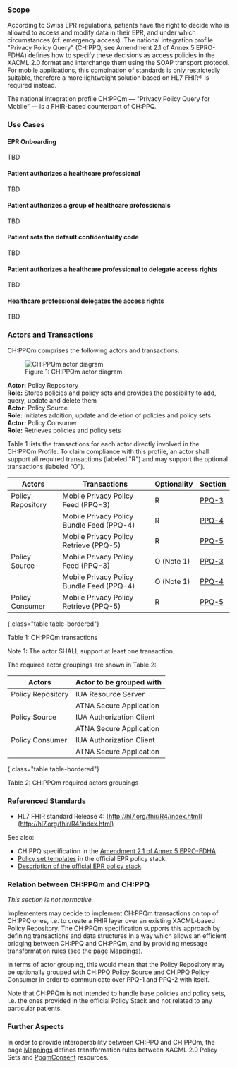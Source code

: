### Scope
According to Swiss EPR regulations, patients have the right to decide who is allowed to access and modify data in 
their EPR, and under which circumstances (cf. emergency access). The national integration profile "Privacy Policy 
Query" (CH:PPQ, see Amendment 2.1 of Annex 5 EPRO-FDHA) defines how to specify these decisions as access policies in 
the XACML 2.0 format and interchange them using the SOAP transport protocol. For mobile applications, this 
combination of standards is only restrictedly suitable, therefore a more lightweight solution based on HL7 FHIR® is 
required instead. 

The national integration profile CH:PPQm — "Privacy Policy Query for Mobile" — is a FHIR-based counterpart of CH:PPQ.

### Use Cases 

#### EPR Onboarding
TBD

#### Patient authorizes a healthcare professional 
TBD

#### Patient authorizes a group of healthcare professionals
TBD 

#### Patient sets the default confidentiality code 
TBD 

#### Patient authorizes a healthcare professional to delegate access rights 
TBD

#### Healthcare professional delegates the access rights
TBD

### Actors and Transactions

CH:PPQm comprises the following actors and transactions:

<figure>
  <img src="assets/images/ppqm-actors.svg" alt="CH:PPQm actor diagram"/>
  <figcaption>Figure 1: CH:PPQm actor diagram</figcaption>
</figure>


**Actor:** Policy Repository<br>
**Role:** Stores policies and policy sets and provides the possibility to add, query, update and delete them<br>
**Actor:** Policy Source<br>
**Role:** Initiates addition, update and deletion of policies and policy sets<br>
**Actor:** Policy Consumer<br>
**Role:** Retrieves policies and policy sets

Table 1 lists the transactions for each actor directly involved in the CH:PPQm Profile. To claim compliance with 
this profile, an actor shall support all required transactions (labeled "R") and may support the optional 
transactions (labeled "O").

| Actors            | Transactions                              | Optionality | Section             |
|-------------------|-------------------------------------------|-------------|---------------------|
| Policy Repository | Mobile Privacy Policy Feed (PPQ-3)        | R           | [PPQ-3](ppq-3.html) |
|                   | Mobile Privacy Policy Bundle Feed (PPQ-4) | R           | [PPQ-4](ppq-4.html) |
|                   | Mobile Privacy Policy Retrieve (PPQ-5)    | R           | [PPQ-5](ppq-5.html) |
| Policy Source     | Mobile Privacy Policy Feed (PPQ-3)        | O (Note 1)  | [PPQ-3](ppq-3.html) |
|                   | Mobile Privacy Policy Bundle Feed (PPQ-4) | O (Note 1)  | [PPQ-4](ppq-4.html) |
| Policy Consumer   | Mobile Privacy Policy Retrieve (PPQ-5)    | R           | [PPQ-5](ppq-5.html) |
{:class="table table-bordered"}

Table 1: CH:PPQm transactions

Note 1: The actor SHALL support at least one transaction.

The required actor groupings are shown in Table 2:

| Actors            | Actor to be grouped with |
|-------------------|--------------------------|
| Policy Repository | IUA Resource Server      |
|                   | ATNA Secure Application  |
| Policy Source     | IUA Authorization Client |
|                   | ATNA Secure Application  | 
| Policy Consumer   | IUA Authorization Client |
|                   | ATNA Secure Application  |
{:class="table table-bordered"}

Table 2: CH:PPQm required actors groupings

### Referenced Standards

- HL7 FHIR standard Release 4: [http://hl7.org/fhir/R4/index.html](http://hl7.org/fhir/R4/index.html)

See also:
- CH:PPQ specification in the [Amendment 2.1 of Annex 5 EPRO-FDHA](https://www.fedlex.admin.ch/eli/oc/2023/221/de/annexes).
- [Policy set templates](https://github.com/ehealthsuisse/ch-epr-adr-ppq/tree/main/Privacy%20Policy%20Stack/Patient%20Specific%20via%20Policy%20Manager)
  in the official EPR policy stack.
- [Description of the official EPR policy stack](https://github.com/ehealthsuisse/ch-epr-adr-ppq/blob/main/docs/Policies.md).

### Relation between CH:PPQm and CH:PPQ

_This section is not normative._

Implementers may decide to implement CH:PPQm transactions on top of CH:PPQ ones, i.e. to create a FHIR layer over an 
existing XACML-based Policy Repository. The CH:PPQm specification supports this approach by defining transactions 
and data structures in a way which allows an efficient bridging between CH:PPQ and CH:PPQm, and by providing message 
transformation rules (see the page [Mappings](StructureDefinition-PpqmConsent-mappings.html)).

In terms of actor grouping, this would mean that the Policy Repository may be optionally grouped with CH:PPQ Policy 
Source and CH:PPQ Policy Consumer in order to communicate over PPQ-1 and PPQ-2 with itself.

Note that CH:PPQm is not intended to handle base policies and policy sets, i.e. the ones provided in the official 
Policy Stack and not related to any particular patients.

### Further Aspects

In order to provide interoperability between CH:PPQ and CH:PPQm, the page 
[Mappings](StructureDefinition-PpqmConsent-mappings.html) defines transformation rules between XACML 2.0 
Policy Sets and [PpqmConsent](StructureDefinition-PpqmConsent.html) resources.

